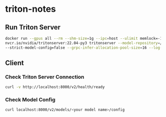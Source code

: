 # triton-notes

## Run Triton Server
```bash
docker run --gpus all --rm --shm-size=1g --ipc=host --ulimit memlock=-1 --ulimit stack=67108864 -p8000:8000 -p8001:8001 -p8002:8002 -v <your-models-dir>:/models  \
nvcr.io/nvidia/tritonserver:22.04-py3 tritonserver --model-repository=/models \
--strict-model-config=false --grpc-infer-allocation-pool-size=16 --log-verbose 1
```

## Client

### Check Triton Server Connection

```bash
curl -v http://localhost:8000/v2/health/ready
```

### Check Model Config

```bash
curl localhost:8000/v2/models/<your model name>/config
```
